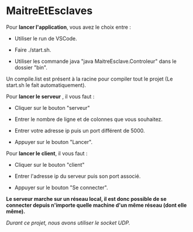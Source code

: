 # MaitreEtEsclaves

Pour **lancer l'application**, vous avez le choix entre :

- Utiliser le run de VSCode.

- Faire ./start.sh.

- Utiliser les commande java "java MaitreEsclave.Controleur" dans le dossier "bin".

Un compile.list est présent à la racine pour compiler tout le projet (Le start.sh le fait automatiquement).

Pour **lancer le serveur** , il vous faut :

- Cliquer sur le bouton "serveur"

- Entrer le nombre de ligne et de colonnes que vous souhaitez.

- Entrer votre adresse ip puis un port différent de 5000.

- Appuyer sur le bouton "Lancer".

Pour **lancer le client**, il vous faut :

- Cliquer sur le bouton "client"

- Entrer l'adresse ip du serveur puis son port associé.

- Appuyer sur le bouton "Se connecter".

**Le serveur marche sur un réseau local, il est donc possible de se connecter
depuis n'importe quelle machine d'un même réseau (dont elle même).**

*Durant ce projet, nous avons utiliser le socket UDP.*